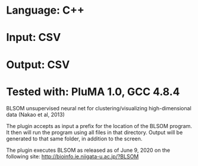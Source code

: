 # Language: C++
# Input: CSV
# Output: CSV
# Tested with: PluMA 1.0, GCC 4.8.4

BLSOM unsupervised neural net for clustering/visualizing high-dimensional data (Nakao et al, 2013)

The plugin accepts as input a prefix for the location of the BLSOM program.
It then will run the program using all files in that directory.  Output will be generated
to that same folder, in addition to the screen.

The plugin executes BLSOM as released as of June 9, 2020 on the following site:
http://bioinfo.ie.niigata-u.ac.jp/?BLSOM
